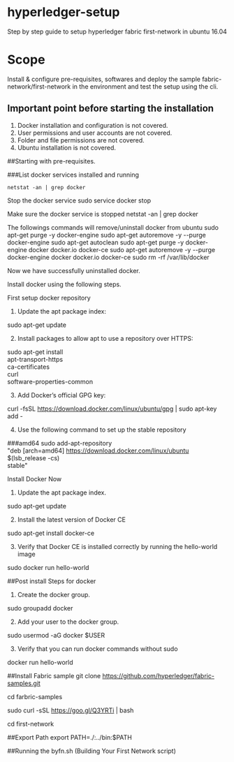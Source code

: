 # hyperledger-setup
Step by step guide to setup hyperledger fabric first-network in ubuntu 16.04

# Scope
Install & configure pre-requisites, softwares and deploy the sample fabric-network/first-network in the environment and test the setup using the cli.

## Important point before starting the installation

1. Docker installation and configuration is not covered.
2. User permissions and user accounts are not covered.
3. Folder and file permissions are not covered.
4. Ubuntu installation is not covered.

##Starting with pre-requisites.

###List docker services installed and running
```
netstat -an | grep docker

```
Stop the docker service
sudo service docker stop

Make sure the docker service is stopped
netstat -an | grep docker

The followings commands will remove/uninstall docker from ubuntu
sudo apt-get purge -y docker-engine
sudo apt-get autoremove -y --purge docker-engine
sudo apt-get autoclean
sudo apt-get purge -y docker-engine docker docker.io docker-ce
sudo apt-get autoremove -y --purge docker-engine docker docker.io docker-ce
sudo rm -rf /var/lib/docker

Now we have successfully uninstalled docker.

Install docker using the following steps.

First setup docker repository

1. Update the apt package index:

sudo apt-get update

2. Install packages to allow apt to use a repository over HTTPS:

sudo apt-get install \
    apt-transport-https \
    ca-certificates \
    curl \
    software-properties-common

3. Add Docker’s official GPG key:

curl -fsSL https://download.docker.com/linux/ubuntu/gpg | sudo apt-key add -

4. Use the following command to set up the stable repository

###amd64
  sudo add-apt-repository \
   "deb [arch=amd64] https://download.docker.com/linux/ubuntu \
   $(lsb_release -cs) \
   stable"

Install Docker Now
1. Update the apt package index.

sudo apt-get update

2. Install the latest version of Docker CE

sudo apt-get install docker-ce

3. Verify that Docker CE is installed correctly by running the hello-world image

sudo docker run hello-world

##Post install Steps for docker
1. Create the docker group.

sudo groupadd docker

2. Add your user to the docker group.

sudo usermod -aG docker $USER

3. Verify that you can run docker commands without sudo

docker run hello-world



##Install Fabric sample
git clone https://github.com/hyperledger/fabric-samples.git

cd farbric-samples

sudo curl -sSL https://goo.gl/Q3YRTi | bash

cd first-network

##Export Path
export  PATH=./:../bin:$PATH

##Running the byfn.sh (Building Your First Network script)
